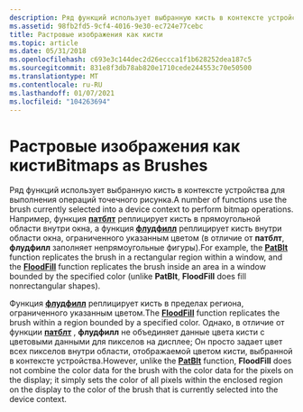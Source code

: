 ```yaml
---
description: Ряд функций использует выбранную кисть в контексте устройства для выполнения операций точечного рисунка.
ms.assetid: 98fb2fd5-9cf4-4016-9e30-ec724e77cebc
title: Растровые изображения как кисти
ms.topic: article
ms.date: 05/31/2018
ms.openlocfilehash: c693e3c144dec2d26eccca1f1b628252dea187c5
ms.sourcegitcommit: 831e8f3db78ab820e1710cede244553c70e50500
ms.translationtype: MT
ms.contentlocale: ru-RU
ms.lasthandoff: 01/07/2021
ms.locfileid: "104263694"
---
```

# <a name="bitmaps-as-brushes"></a><span data-ttu-id="8a820-103">Растровые изображения как кисти</span><span class="sxs-lookup"><span data-stu-id="8a820-103">Bitmaps as Brushes</span></span>

<span data-ttu-id="8a820-104">Ряд функций использует выбранную кисть в контексте устройства для выполнения операций точечного рисунка.</span><span class="sxs-lookup"><span data-stu-id="8a820-104">A number of functions use the brush currently selected into a device context to perform bitmap operations.</span></span> <span data-ttu-id="8a820-105">Например, функция [**патблт**](/windows/desktop/api/Wingdi/nf-wingdi-patblt) реплицирует кисть в прямоугольной области внутри окна, а функция [**флудфилл**](/windows/desktop/api/Wingdi/nf-wingdi-floodfill) реплицирует кисть внутри области окна, ограниченного указанным цветом (в отличие от **патблт**, **флудфилл** заполняет непрямоугольные фигуры).</span><span class="sxs-lookup"><span data-stu-id="8a820-105">For example, the [**PatBlt**](/windows/desktop/api/Wingdi/nf-wingdi-patblt) function replicates the brush in a rectangular region within a window, and the [**FloodFill**](/windows/desktop/api/Wingdi/nf-wingdi-floodfill) function replicates the brush inside an area in a window bounded by the specified color (unlike **PatBlt**, **FloodFill** does fill nonrectangular shapes).</span></span>

<span data-ttu-id="8a820-106">Функция [**флудфилл**](/windows/desktop/api/Wingdi/nf-wingdi-floodfill) реплицирует кисть в пределах региона, ограниченного указанным цветом.</span><span class="sxs-lookup"><span data-stu-id="8a820-106">The [**FloodFill**](/windows/desktop/api/Wingdi/nf-wingdi-floodfill) function replicates the brush within a region bounded by a specified color.</span></span> <span data-ttu-id="8a820-107">Однако, в отличие от функции [**патблт**](/windows/desktop/api/Wingdi/nf-wingdi-patblt) , **флудфилл** не объединяет данные цвета кисти с цветовыми данными для пикселов на дисплее; Он просто задает цвет всех пикселов внутри области, отображаемой цветом кисти, выбранной в контексте устройства.</span><span class="sxs-lookup"><span data-stu-id="8a820-107">However, unlike the [**PatBlt**](/windows/desktop/api/Wingdi/nf-wingdi-patblt) function, **FloodFill** does not combine the color data for the brush with the color data for the pixels on the display; it simply sets the color of all pixels within the enclosed region on the display to the color of the brush that is currently selected into the device context.</span></span>

 

 



